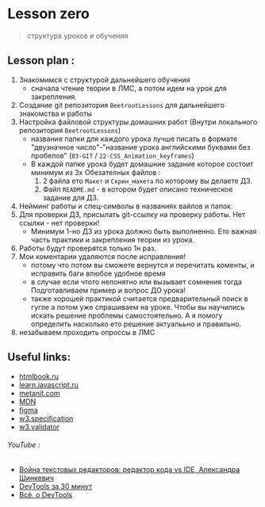 # Lesson zero 
> структура уроков и обучения


## Lesson plan :
1) Знакомимся с структурой дальнейшего обучения
    - сначала чтение теории в ЛМС, а потом идем на урок для закрепления. 
2) Создание git репозитория `BeetrootLessons` для дальнейшего знакомства и работы
3) Настройка файловой структуры домашних работ (Внутри локального репозитория `BeetrootLessons`)
    - название папки для каждого урока лучше писать в формате "двузначное число"-"название урока английскими буквами без пробелов"
     (`03-GIT` / `22-CSS_Animation_keyframes`)
    + В каждой папке урока будет домашние задание которое состоит минимум из 3х Обезателных файлов :
        1) 2 файла ето `Макет` и `Скрин_макета` по которому вы делаете ДЗ.
        2) Файл `README.md` - в котором будет описано техническое задание для ДЗ.
4) Нейминг работы и спец-символы в названиях вайлов и папок.
5) Для проверки ДЗ, присылать git-ссылку на проверку работы. Нет ссылки - нет проверки!
    - Минимум 1-но ДЗ из урока должно быть выполненно. Ето важная часть практики и закрепления теории из урока.
6) Работы будут проверятся только 1н раз.
7) Мои коментарии удаляются после исправления!
    - потому что потом вы сможете вернутся и перечитать коменты, и исправить баги влюбое удобное время
    - в случае если чтото непонятно или вызывает сомнения тогда Подготавливаем пример и вопрос ДО урока!
    - также хорошей практикой считается предварительный поиск в гугле а потом уже спрашиваем на уроке.
     Чтобы вы научились искать решение  проблемы самостоятельно. А я помогу определить
      насколько ето решение актуалььно и правильно.
8) незабываем проходить опроссы в ЛМС


## Useful links:
+ [htmlbook.ru](http://htmlbook.ru/html)
+ [learn.javascript.ru](https://learn.javascript.ru/first-steps)
+ [metanit.com](https://metanit.com/web/javascript/)
+ [MDN](https://developer.mozilla.org/)
+ [figma](https://www.figma.com/)
+ [w3.specification](https://html.spec.whatwg.org/multipage/)
+ [w3.validator](https://validator.w3.org/)

###### YouTube :
+ [Война текстовых редакторов: редактор кода vs IDE, Александра Шинкевич](https://youtu.be/OhLIhyCrNGE?list=RDCMUCY35dlJe-V5J_IqzU-XksAg)
+ [DevTools за 30 минут](https://youtu.be/PDP9NNKtEuA)
+ [Всё, о DevTools](https://youtu.be/KLW8wjJ6SqM)
